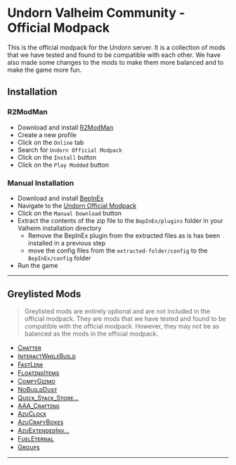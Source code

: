 # Undorn Valheim Community - Official Modpack

This is the official modpack for the Undorn server. It is a collection of mods that we have tested and found to be compatible with each other. We have also made some changes to the mods to make them more balanced and to make the game more fun.

## Installation

### R2ModMan
  - Download and install [R2ModMan](https://valheim.thunderstore.io/package/ebkr/r2modman/)
  - Create a new profile
  - Click on the `Online` tab
  - Search for `Undorn Official Modpack`
  - Click on the `Install` button
  - Click on the `Play Modded` button


### Manual Installation

  - Download and install [BepInEx](https://valheim.thunderstore.io/package/denikson/BepInExPack_Valheim/)
  - Navigate to the [Undorn Official Modpack](https://thunderstore.io/c/valheim/p/Undorn/Undorn_Official_Modpack/)
  - Click on the `Manual Download` button
  - Extract the contents of the zip file to the `BepInEx/plugins` folder in your Valheim installation directory
    - Remove the BepInEx plugin from the extracted files as is has been installed in a previous step
    - move the config files from the `extracted-folder/config` to the `BepInEx/config` folder
  - Run the game

---

## Greylisted Mods

> Greylisted mods are entirely optional and are not included in the official modpack. They are mods that we have tested and found to be compatible with the official modpack. However, they may not be as balanced as the mods in the official modpack.

- [Cʜᴀᴛᴛᴇʀ](https://thunderstore.io/c/valheim/p/ComfyMods/Chatter/)
- [IɴᴛᴇʀᴀᴄᴛWʜɪʟᴇBᴜɪʟᴅ](https://thunderstore.io/c/valheim/p/tonsit/InteractWhileBuilding/)
- [FᴀsᴛLɪɴᴋ](https://thunderstore.io/c/valheim/p/Azumatt/FastLink/)
- [FʟᴏᴀᴛɪɴɢIᴛᴇᴍs](https://thunderstore.io/c/valheim/p/castix/FloatingItems/)
- [CᴏᴍғʏGɪᴢᴍᴏ](https://thunderstore.io/c/valheim/p/ComfyMods/Gizmo/)
- [NᴏBᴜɪʟᴅDᴜsᴛ](https://thunderstore.io/c/valheim/p/Azumatt/NoBuildDust/)
- [Qᴜɪᴄᴋ_Sᴛᴀᴄᴋ_Sᴛᴏʀᴇ...](https://thunderstore.io/c/valheim/p/Goldenrevolver/Quick_Stack_Store_Sort_Trash_Restock/)
- [AAA_Cʀᴀғᴛɪɴɢ](https://thunderstore.io/c/valheim/p/Azumatt/AAA_Crafting/)
- [AᴢᴜCʟᴏᴄᴋ](https://thunderstore.io/c/valheim/p/Azumatt/AzuClock/)
- [AᴢᴜCʀᴀғʏBᴏxᴇs](https://thunderstore.io/c/valheim/p/Azumatt/AzuCraftyBoxes/)
- [AᴢᴜExᴛᴇɴᴅᴇᴅIɴᴠ...](https://thunderstore.io/c/valheim/p/Azumatt/AzuExtendedPlayerInventory/)
- [FᴜᴇʟEᴛᴇʀɴᴀʟ](https://thunderstore.io/c/valheim/p/Marf/FuelEternal/)
- [Gʀᴏᴜᴘs](https://thunderstore.io/c/valheim/p/Smoothbrain/Groups/)

---